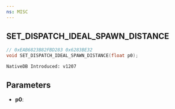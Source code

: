 ```yaml
---
ns: MISC
---
```

## SET_DISPATCH_IDEAL_SPAWN_DISTANCE

```c
// 0xEAB6823B82FBD283 0x6283BE32
void SET_DISPATCH_IDEAL_SPAWN_DISTANCE(float p0);
```

```
NativeDB Introduced: v1207
```

## Parameters
* **p0**:
